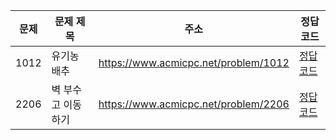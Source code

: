 | 문제 | 문제 제목          | 주소                                 | 정답 코드                   |
| ---- | ------------------ | ------------------------------------ | --------------------------- |
| 1012 | 유기농 배추        | https://www.acmicpc.net/problem/1012 | [정답 코드](./0x09/1012.js) |
| 2206 | 벽 부수고 이동하기 | https://www.acmicpc.net/problem/2206 | [정답 코드](./0x09/2206.js) |
